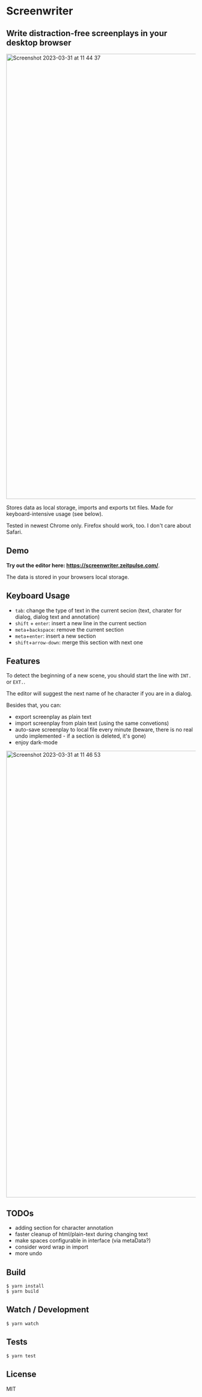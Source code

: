# Screenwriter
## Write distraction-free screenplays in your desktop browser

<img width="1185" alt="Screenshot 2023-03-31 at 11 44 37" src="https://user-images.githubusercontent.com/140571/229086507-b4b63dd7-52ba-4c90-b97c-4dab1fc2bcbb.png">

Stores data as local storage, imports and exports txt files. Made for keyboard-intensive usage (see below).

Tested in newest Chrome only. Firefox should work, too. I don't care about Safari.

## Demo

**Try out the editor here: https://screenwriter.zeitpulse.com/**.

The data is stored in your browsers local storage.

## Keyboard Usage

 * `tab`: change the type of text in the current secion (text, charater for dialog, dialog text and annotation)
 * `shift` + `enter`: insert a new line in the current section
 * `meta`+`backspace`: remove the current section
 * `meta`+`enter`: insert a new section
 * `shift`+`arrow-down`: merge this section with next one

## Features

To detect the beginning of a new scene, you should start the line with `INT.` or `EXT.`.

The editor will suggest the next name of he character if you are in a dialog.

Besides that, you can:

 * export screenplay as plain text
 * import screenplay from plain text (using the same convetions)
 * auto-save screenplay to local file every minute (beware, there is no real undo implemented - if a section is deleted, it's gone)
 * enjoy dark-mode
 
<img width="1189" alt="Screenshot 2023-03-31 at 11 46 53" src="https://user-images.githubusercontent.com/140571/229086759-31aa087d-cb28-443f-82c6-a36200b16a26.png">

## TODOs

 * adding section for character annotation
 * faster cleanup of html/plain-text during changing text
 * make spaces configurable in interface (via metaData?)
 * consider word wrap in import
 * more undo

## Build

    $ yarn install
    $ yarn build

## Watch / Development

    $ yarn watch

## Tests

    $ yarn test

## License

MIT
